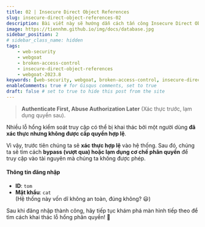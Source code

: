 ```yaml
---
title: 02 | Insecure Direct Object References
slug: insecure-direct-object-references-02
description: Bài viết này sẽ hướng dẫn cách tấn công Insecure Direct Object References trên WebGoat 2023.8
image: https://tiennhm.github.io/img/docs/database.jpg
sidebar_position: 2
# sidebar_class_name: hidden
tags: 
    - web-security
    - webgoat
    - broken-access-control
    - insecure-direct-object-references
    - webgoat-2023.8
keywords: [web-security, webgoat, broken-access-control, insecure-direct-object-references, webgoat-2023.8]
enableComments: true # for Gisqus comments, set to true
draft: false # set to true to hide this post from the site
---
```


> **Authenticate First, Abuse Authorization Later** (Xác thực trước, lạm dụng quyền sau).

Nhiều lỗ hổng kiểm soát truy cập có thể bị khai thác bởi một người dùng **đã xác thực nhưng không được cấp quyền hợp lệ**.  

Vì vậy, trước tiên chúng ta sẽ **xác thực hợp lệ** vào hệ thống. Sau đó, chúng ta sẽ tìm cách **bypass (vượt qua) hoặc lạm dụng cơ chế phân quyền** để truy cập vào tài nguyên mà chúng ta không được phép.  

#### **Thông tin đăng nhập**  
- **ID**: `tom`  
- **Mật khẩu**: `cat`  
(Hệ thống này vốn dĩ không an toàn, đúng không? 😃)  

Sau khi đăng nhập thành công, hãy tiếp tục khám phá màn hình tiếp theo để tìm cách khai thác lỗ hổng phân quyền! 🚀